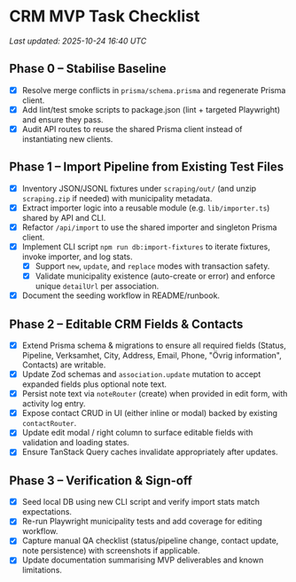 # CRM MVP Task Checklist

_Last updated: 2025-10-24 16:40 UTC_

## Phase 0 – Stabilise Baseline
- [x] Resolve merge conflicts in `prisma/schema.prisma` and regenerate Prisma client.
- [x] Add lint/test smoke scripts to package.json (lint + targeted Playwright) and ensure they pass.
- [x] Audit API routes to reuse the shared Prisma client instead of instantiating new clients.

## Phase 1 – Import Pipeline from Existing Test Files
- [x] Inventory JSON/JSONL fixtures under `scraping/out/` (and unzip `scraping.zip` if needed) with municipality metadata.
- [x] Extract importer logic into a reusable module (e.g. `lib/importer.ts`) shared by API and CLI.
- [x] Refactor `/api/import` to use the shared importer and singleton Prisma client.
- [x] Implement CLI script `npm run db:import-fixtures` to iterate fixtures, invoke importer, and log stats.
  - [x] Support `new`, `update`, and `replace` modes with transaction safety.
  - [x] Validate municipality existence (auto-create or error) and enforce unique `detailUrl` per association.
- [x] Document the seeding workflow in README/runbook.

## Phase 2 – Editable CRM Fields & Contacts
- [x] Extend Prisma schema & migrations to ensure all required fields (Status, Pipeline, Verksamhet, City, Address, Email, Phone, "Övrig information", Contacts) are writable.
- [x] Update Zod schemas and `association.update` mutation to accept expanded fields plus optional note text.
- [x] Persist note text via `noteRouter` (create) when provided in edit form, with activity log entry.
- [x] Expose contact CRUD in UI (either inline or modal) backed by existing `contactRouter`.
- [x] Update edit modal / right column to surface editable fields with validation and loading states.
- [x] Ensure TanStack Query caches invalidate appropriately after updates.

## Phase 3 – Verification & Sign-off
- [x] Seed local DB using new CLI script and verify import stats match expectations.
- [x] Re-run Playwright municipality tests and add coverage for editing workflow.
- [x] Capture manual QA checklist (status/pipeline change, contact update, note persistence) with screenshots if applicable.
- [x] Update documentation summarising MVP deliverables and known limitations.
